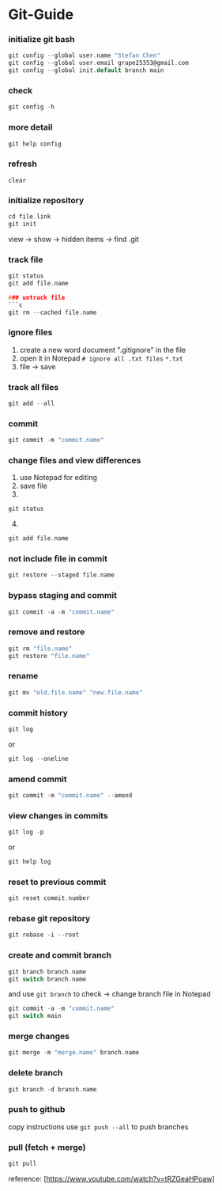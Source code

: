 # Git-Guide

### initialize git bash
```c
git config --global user.name "Stefan Chen"
git config --global user.email grape25353@gmail.com
git config --global init.default branch main
```
### check
```c
git config -h
```
### more detail
```c
git help config
```
### refresh
```
clear
```
### initialize repository
```c
cd file.link
git init
```
view &rarr; show &rarr; hidden items &rarr; find .git
### track file
```c
git status
git add file.name

### untrack file
```c
git rm --cached file.name
```
### ignore files
1. create a new word document ".gitignore" in the file
2. open it in Notepad
`# ignore all .txt files`
`*.txt`
3. file &rarr; save
### track all files
```c
git add --all
```
### commit
```c
git commit -m "commit.name"
```
### change files and view differences
1. use Notepad for editing
2. save file
3. 
```c 
git status
```
4. 
```c
git add file.name
```
### not include file in commit
```c
git restore --staged file.name
```
### bypass staging and commit
```c
git commit -a -m "commit.name"
```
### remove and restore
```c
git rm "file.name"
git restore "file.name"
```
### rename 
```c
git mv "old.file.name" "new.file.name"
```
### commit history
```c
git log
```
or
```c
git log --oneline
```
### amend commit
```c
git commit -m "commit.name" --amend
```
### view changes in commits
```c
git log -p
```
or
```c
git help log
```
### reset to previous commit
```c
git reset commit.number
```
### rebase git repository
```c
git rebase -i --root
```
### create and commit branch 
```c
git branch branch.name
git switch branch.name
```
and use `git branch` to check
&rarr; change branch file in Notepad
```c
git commit -a -m "commit.name"
git switch main
```
### merge changes
```c
git merge -m "merge.name" branch.name
```
### delete branch
```c
git branch -d branch.name
```
### push to github
copy instructions 
use `git push --all` to push branches

### pull (fetch + merge)
```c
git pull
```
reference: [https://www.youtube.com/watch?v=tRZGeaHPoaw]

